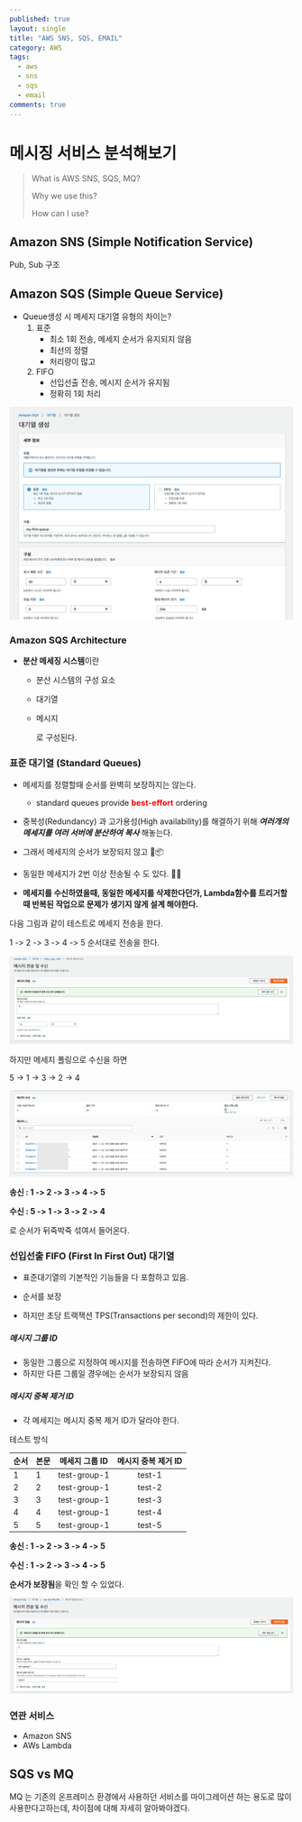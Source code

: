```yaml
---
published: true
layout: single
title: "AWS SNS, SQS, EMAIL"
category: AWS
tags:
  - aws
  - sns
  - sqs
  - email
comments: true
---
```


메시징 서비스 분석해보기
=============

> What is AWS SNS, SQS, MQ?
>
> Why we use this?
>
> How can I use?



## Amazon SNS (Simple Notification Service)



Pub, Sub 구조









## Amazon SQS (Simple Queue Service)

- Queue생성 시 메세지 대기열 유형의 차이는?
  1. 표준
     - 최소 1회 전송, 메세지 순서가 유지되지 않음
     - 최선의 정렬
     - 처리량이 많고
  2. FIFO
     - 선입선출 전송, 메시지 순서가 유지됨
     - 정확히 1회 처리

<img src="/assets/images/aws-sns-sqs-email-type.png" style="zoom:50%" />



### Amazon SQS Architecture

- **분산 메세징 시스템**이란

  - 분산 시스템의 구성 요소

  - 대기열

  - 메시지

    로 구성된다.

### 표준 대기열 (Standard Queues)

- 메세지를 정렬할때 순서를 완벽히 보장하지는 않는다.
  - standard queues provide <span style="color:red">**best-effort**</span> ordering
- 중복성(Redundancy) 과 고가용성(High availability)를 해결하기 위해 ***여러개의 메세지를 여러 서버에 분산하여 복사***  해놓는다.
- 그래서 메세지의 순서가 보장되지 않고 📑📦
- 동일한 메세지가 2번 이상 전송될 수 도 있다. 📩📩

- **메세지를 수신하였을때, 동일한 메세지를 삭제한다던가, Lambda함수를 트리거할때 반복된 작업으로 문제가 생기지 않게 설계 해야한다.**

다음 그림과 같이 테스트로 메세지 전송을 한다.

1 -> 2 -> 3 -> 4 -> 5 순서대로 전송을 한다.

<img src="/assets/images/aws-sns-sqs-email-standard-test.png" style="zoom:50%" />

하지만 메세지 폴링으로 수신을 하면

5 -> 1 ->  3 -> 2 -> 4

<img src="/assets/images/aws-sns-sqs-email-standard-test2.png" style="zoom:50%" />

**송신 : 1 -> 2 -> 3 -> 4 -> 5**

**수신 : 5 -> 1 -> 3 -> 2 -> 4**

로 순서가 뒤죽박죽 섞여서 들어온다.



### 선입선출 FIFO (First In First Out) 대기열

- 표준대기열의 기본적인 기능들을 다 포함하고 있음.

- 순서를 보장

- 하지만 초당 트랙잭션 TPS(Transactions per second)의 제한이 있다.



##### 메시지 그룹 ID

- 동일한 그룹으로 지정하여 메시지를 전송하면 FIFO에 따라 순서가 지켜진다.
- 하지만 다른 그룹일 경우에는 순서가 보장되지 않음

##### 메시지 중복 제거 ID

- 각 메세지는 메시지 중복 제거 ID가 달라야 한다.

테스트 방식

| 순서 | 본문 | 메세지 그룹 ID | 메시지 중복 제거 ID |
| :--- | :--- | :------------: | :-----------------: |
| 1    | 1    |  test-group-1  |       test-1        |
| 2    | 2    |  test-group-1  |       test-2        |
| 3    | 3    |  test-group-1  |       test-3        |
| 4    | 4    |  test-group-1  |       test-4        |
| 5    | 5    |  test-group-1  |       test-5        |

**송신 : 1 -> 2 -> 3 -> 4 -> 5**

**수신 : 1 -> 2 -> 3 -> 4 -> 5**

**순서가 보장됨**을 확인 할 수 있었다.

<img src="/assets/images/aws-sns-sqs-email-fifo-test.png" style="zoom:50%" />



### 연관 서비스

- Amazon SNS
- AWs Lambda



## SQS vs MQ

MQ 는 기존의 온프레미스 환경에서 사용하던 서비스를 마이그레이션 하는 용도로 많이 사용한다고하는데, 차이점에 대해 자세히 알아봐야겠다.

<!-- TODO -->

